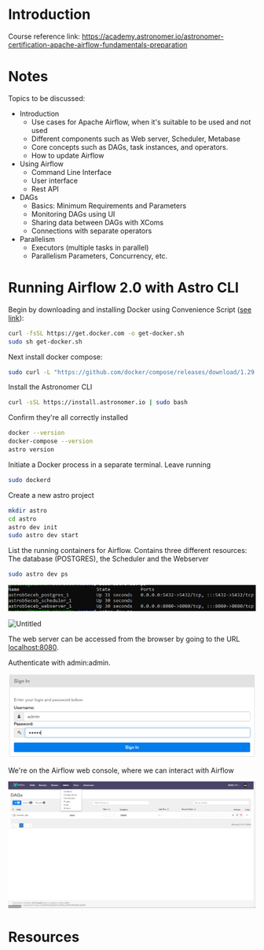 # Introduction

Course reference link: https://academy.astronomer.io/astronomer-certification-apache-airflow-fundamentals-preparation

# Notes

Topics to be discussed:

- Introduction
    - Use cases for Apache Airflow, when it's suitable to be used and not used
    - Different components such as Web server, Scheduler, Metabase
    - Core concepts such as DAGs, task instances, and operators.
    - How to update Airflow
- Using Airflow
    - Command Line Interface
    - User interface
    - Rest API
- DAGs
    - Basics: Minimum Requirements and Parameters
    - Monitoring DAGs using UI
    - Sharing data between DAGs with XComs
    - Connections with separate operators
- Parallelism
    - Executors (multiple tasks in parallel)
    - Parallelism Parameters, Concurrency, etc.

# Running Airflow 2.0 with Astro CLI

Begin by downloading and installing Docker using Convenience Script ([see link](https://docs.docker.com/engine/install/ubuntu/#install-using-the-convenience-script)):

```bash
curl -fsSL https://get.docker.com -o get-docker.sh
sudo sh get-docker.sh
```

Next install docker compose:

```bash
sudo curl -L "https://github.com/docker/compose/releases/download/1.29.2/docker-compose-$(uname -s)-$(uname -m)" -o /usr/local/bin/docker-compose
```

Install the Astronomer CLI

```bash
curl -sSL https://install.astronomer.io | sudo bash
```

Confirm they're all correctly installed

```bash
docker --version
docker-compose --version
astro version
```

Initiate a Docker process in a separate terminal. Leave running

```bash
sudo dockerd
```

Create a new astro project

```bash
mkdir astro
cd astro
astro dev init
sudo astro dev start

```

List the running containers for Airflow. Contains three different resources: The database (POSTGRES), the Scheduler and the Webserver

```bash
sudo astro dev ps
```

![Untitled](courses/airflow_fundamentals/images/introduction_1.png)

![Untitled](https://github.com/gustavom2998/engineering_notes/blob/main/introduction_1.png?raw=true)

The web server can be accessed from the browser by going to the URL [localhost:8080](http://localhost:8080).

Authenticate with admin:admin.

![Untitled](courses/airflow_fundamentals/images/introduction_2.png)

We're on the Airflow web console, where we can interact with Airflow

![Untitled](courses/airflow_fundamentals/images/introduction_3.png)

 

# Resources